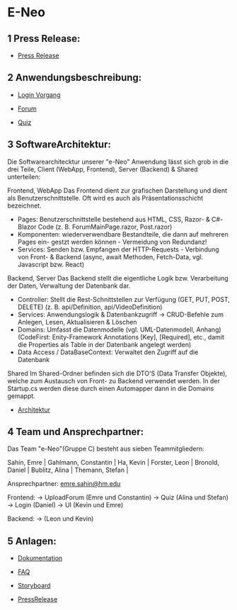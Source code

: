 # E-Neo

## 1 Press Release:

- [Press Release](https://gitlab.lrz.de/seii_sose_2021/project_c/-/blob/master/Dokumentation/LMU_TEAM_C_PR.pdf)

## 2 Anwendungsbeschreibung:

- [Login Vorgang](Dokumentation/Login_Ablauf.pdf)

- [Forum](Dokumentation/Forum_AblaufNeu.pdf)

- [Quiz](Dokumentation/Quiz_Ablauf.pdf)

## 3 SoftwareArchitektur:

Die Softwarearchitecktur unserer "e-Neo" Anwendung lässt sich grob in die drei Teile, 
Client (WebApp, Frontend), Server (Backend) & Shared unterteilen:

Frontend, WebApp
Das Frontend dient zur grafischen Darstellung und dient als Benutzerschnittstelle. 
Oft wird es auch als Präsentationsschicht bezeichnet. 

- Pages: Benutzerschnittstelle bestehend aus HTML, CSS, Razor- & C#-Blazor Code 
         (z. B. ForumMainPage.razor, Post.razor)
- Komponenten: wiederverwendbare Bestandteile, die dann auf mehreren Pages ein-
               gestzt werden können - Vermeidung von Redundanz!
- Services: Senden bzw. Empfangen der HTTP-Requests - Verbindung von Front- 
            & Backend (async, await Methoden, Fetch-Data, vgl. Javascript bzw. React)


Backend, Server
Das Backend stellt die eigentliche Logik bzw. Verarbeitung der Daten, 
Verwaltung der Datenbank dar.

- Controller: Stellt die Rest-Schnittstellen zur Verfügung (GET, PUT, POST, DELETE) 
              (z. B. api/Definition, api/VideoDefinition)
- Services: Anwendungslogik & Datenbankzugriff 
            -> CRUD-Befehle zum Anlegen, Lesen, Aktualisieren & Löschen
- Domains: Umfasst die Datenmodelle (vgl. UML-Datenmodell, Anhang)
           (CodeFirst: Enity-Framework Annotations [Key], [Required], etc.,
            damit die Properties als Table in der Datenbank angelegt werden)
- Data Access / DataBaseContext: Verwaltet den Zugriff auf die Datenbank


Shared
Im Shared-Ordner befinden sich die DTO'S (Data Transfer Objekte), welche zum Austausch von 
Front- zu Backend verwendet werden. 
In der Startup.cs werden diese durch einen Automapper dann in die Domains gemappt.


- [Architektur](Dokumentation/architecktur.pdf)

## 4 Team und Ansprechpartner:

Das Team "e-Neo"(Gruppe C) besteht aus sieben Teammitgliedern:

Sahin, Emre |
Gahlmann, Constantin |
Ha, Kevin |
Forster, Leon |
Bronold, Daniel |
Bublitz, Alina |
Themann, Stefan |

Ansprechpartner: emre.sahin@hm.edu

Frontend:
-> UploadForum (Emre und Constantin)
-> Quiz (Alina und Stefan)
-> Login (Daniel)
-> UI (Kevin und Emre)

Backend:
-> (Leon und Kevin)





## 5 Anlagen:

- [Dokumentation](https://gitlab.lrz.de/seii_sose_2021/project_c/-/tree/master/Dokumentation)


- [FAQ](https://gitlab.lrz.de/seii_sose_2021/project_c/-/blob/master/Dokumentation/LMU_TEAM_C_FAQ.pdf)


- [Storyboard](https://gitlab.lrz.de/seii_sose_2021/project_c/-/blob/master/Dokumentation/Storyboard.jpeg)


- [PressRelease](https://gitlab.lrz.de/seii_sose_2021/project_c/-/blob/master/Dokumentation/LMU_TEAM_C_PR.pdf)
